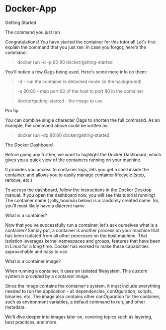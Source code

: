 # Docker-App

Getting Started

The command you just ran

Congratulations! You have started the container for this tutorial! Let's first explain the
command that you just ran. In case you forgot, here's the command:

> docker run -d -p 80:80 docker/getting-started

You'll notice a few Öags being used. Here's some more info on them:

> -d - run the container in detached mode (in the background)

> -p 80:80 - map port 80 of the host to port 80 in the container

> docker/getting-started - the image to use

Pro tip

You can combine single character Öags to shorten the full command. As an example, the command above
could be written as:

> docker run -dp 80:80 docker/getting-started


The Docker Dashboard

Before going any further, we want to highlight the Docker Dashboard, which gives you a
quick view of the containers running on your machine. 

It provides you access to container logs, lets you get a shell inside the container, and allows you to easily manage container
lifecycle (stop, remove, etc.)

To access the dashboard, follow the instructions in the Docker Desktop manual. If you open
the dashboard now, you will see this tutorial running! The container name ( jolly_bouman
below) is a randomly created name. So, you'll most likely have a diáerent name.


What is a container?

Now that you've successfully run a container, let's ask ourselves what is a container? Simply
put, a container is another process on your machine that has been isolated from all other
processes on the host machine. That isolation leverages kernel namespaces and groups,
features that have been in Linux for a long time. Docker has worked to make these
capabilities approachable and easy to use.

What is a container image?

When running a container, it uses an isolated filesystem. This custom system is provided
by a container image.

Since the image contains the container's system, it must include
everything needed to run the application - all dependencies, conÕguration, scripts, binaries,
etc. The image also contains other conÕguration for the container, such as environment
variables, a default command to run, and other metadata.

We'll dive deeper into images later on, covering topics such as layering, best practices, and
more.











